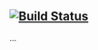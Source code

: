 ## <ctech-dialogs> [![Build Status](https://travis-ci.org/cacerrillos/ctech-dialogs.svg?branch=master)](https://travis-ci.org/cacerrillos/ctech-dialogs)

...